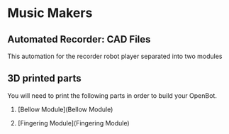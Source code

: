 # Music Makers

## Automated Recorder: CAD Files

This automation for the recorder robot player separated into two modules

## 3D printed parts

You will need to print the following parts in order to build your OpenBot.

1) [Bellow Module](Bellow Module)

2) [Fingering Module](Fingering Module)





